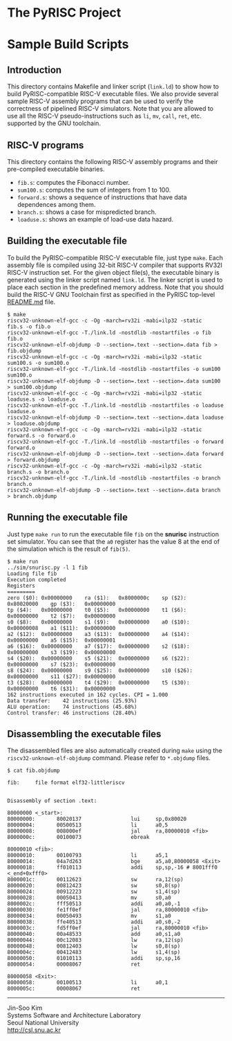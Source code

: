 # The PyRISC Project
# Sample Build Scripts

## Introduction

This directory contains Makefile and linker script (`link.ld`) to show how to build PyRISC-compatible RISC-V executable files. We also provide several sample RISC-V assembly programs that can be used to verify the correctness of pipelined RISC-V simulators. Note that you are allowed to use all the RISC-V pseudo-instructions such as `li`, `mv`, `call`, `ret`, etc. supported by the GNU toolchain.

## RISC-V programs

This directory contains the following RISC-V assembly programs and their pre-compiled executable binaries.

* `fib.s`: computes the Fibonacci number. 
* `sum100.s`: computes the sum of integers from 1 to 100.
* `forward.s`: shows a sequence of instructions that have data dependences among them.
* `branch.s`: shows a case for mispredicted branch.
* `loaduse.s`: shows an example of load-use data hazard.

## Building the executable file

To build the PyRISC-compatible RISC-V executable file, just type `make`. Each assembly file is compiled using 32-bit RISC-V compiler that supports RV32I RISC-V instruction set. For the given object file(s), the executable binary is generated using the linker script named `link.ld`. The linker script is used to place each section in the predefined memory address. Note that you should build the RISC-V GNU Toolchain first as specified in the PyRISC top-level [README.md](https://github.com/snu-csl/pyrisc/blob/master/README.md) file.

```
$ make
riscv32-unknown-elf-gcc -c -Og -march=rv32i -mabi=ilp32 -static   fib.s -o fib.o
riscv32-unknown-elf-gcc -T./link.ld -nostdlib -nostartfiles -o fib fib.o
riscv32-unknown-elf-objdump -D --section=.text --section=.data fib > fib.objdump
riscv32-unknown-elf-gcc -c -Og -march=rv32i -mabi=ilp32 -static   sum100.s -o sum100.o
riscv32-unknown-elf-gcc -T./link.ld -nostdlib -nostartfiles -o sum100 sum100.o
riscv32-unknown-elf-objdump -D --section=.text --section=.data sum100 > sum100.objdump
riscv32-unknown-elf-gcc -c -Og -march=rv32i -mabi=ilp32 -static   loaduse.s -o loaduse.o
riscv32-unknown-elf-gcc -T./link.ld -nostdlib -nostartfiles -o loaduse loaduse.o
riscv32-unknown-elf-objdump -D --section=.text --section=.data loaduse > loaduse.objdump
riscv32-unknown-elf-gcc -c -Og -march=rv32i -mabi=ilp32 -static   forward.s -o forward.o
riscv32-unknown-elf-gcc -T./link.ld -nostdlib -nostartfiles -o forward forward.o
riscv32-unknown-elf-objdump -D --section=.text --section=.data forward > forward.objdump
riscv32-unknown-elf-gcc -c -Og -march=rv32i -mabi=ilp32 -static   branch.s -o branch.o
riscv32-unknown-elf-gcc -T./link.ld -nostdlib -nostartfiles -o branch branch.o
riscv32-unknown-elf-objdump -D --section=.text --section=.data branch > branch.objdump
```

## Running the executable file

Just type `make run` to run the executable file `fib` on the __snurisc__ instruction set simulator. You can see that the `a0` register has the value 8 at the end of the simulation which is the result of `fib(5)`.

```
$ make run
../sim/snurisc.py -l 1 fib
Loading file fib
Execution completed
Registers
=========
zero ($0): 0x00000000    ra ($1):   0x8000000c    sp ($2):   0x80020000    gp ($3):   0x00000000
tp ($4):   0x00000000    t0 ($5):   0x00000000    t1 ($6):   0x00000000    t2 ($7):   0x00000000
s0 ($8):   0x00000000    s1 ($9):   0x00000000    a0 ($10):  0x00000008    a1 ($11):  0x00000000
a2 ($12):  0x00000000    a3 ($13):  0x00000000    a4 ($14):  0x00000000    a5 ($15):  0x00000001
a6 ($16):  0x00000000    a7 ($17):  0x00000000    s2 ($18):  0x00000000    s3 ($19):  0x00000000
s4 ($20):  0x00000000    s5 ($21):  0x00000000    s6 ($22):  0x00000000    s7 ($23):  0x00000000
s8 ($24):  0x00000000    s9 ($25):  0x00000000    s10 ($26): 0x00000000    s11 ($27): 0x00000000
t3 ($28):  0x00000000    t4 ($29):  0x00000000    t5 ($30):  0x00000000    t6 ($31):  0x00000000
162 instructions executed in 162 cycles. CPI = 1.000
Data transfer:    42 instructions (25.93%)
ALU operation:    74 instructions (45.68%)
Control transfer: 46 instructions (28.40%)
```

## Disassembling the executable files

The disassembled files are also automatically created during `make` using the `riscv32-unknown-elf-objdump` command. Please refer to `*.objdump` files.

```
$ cat fib.objdump

fib:     file format elf32-littleriscv


Disassembly of section .text:

80000000 <_start>:
80000000:       80020137                lui     sp,0x80020
80000004:       00500513                li      a0,5
80000008:       008000ef                jal     ra,80000010 <fib>
8000000c:       00100073                ebreak

80000010 <fib>:
80000010:       00100793                li      a5,1
80000014:       04a7d263                bge     a5,a0,80000058 <Exit>
80000018:       ff010113                addi    sp,sp,-16 # 8001fff0 <_end+0xfff0>
8000001c:       00112623                sw      ra,12(sp)
80000020:       00812423                sw      s0,8(sp)
80000024:       00912223                sw      s1,4(sp)
80000028:       00050413                mv      s0,a0
8000002c:       fff50513                addi    a0,a0,-1
80000030:       fe1ff0ef                jal     ra,80000010 <fib>
80000034:       00050493                mv      s1,a0
80000038:       ffe40513                addi    a0,s0,-2
8000003c:       fd5ff0ef                jal     ra,80000010 <fib>
80000040:       00a48533                add     a0,s1,a0
80000044:       00c12083                lw      ra,12(sp)
80000048:       00812403                lw      s0,8(sp)
8000004c:       00412483                lw      s1,4(sp)
80000050:       01010113                addi    sp,sp,16
80000054:       00008067                ret

80000058 <Exit>:
80000058:       00100513                li      a0,1
8000005c:       00008067                ret
```

---

Jin-Soo Kim<br>
Systems Software and Architecture Laboratory<br>
Seoul National University<br>
http://csl.snu.ac.kr<br>
